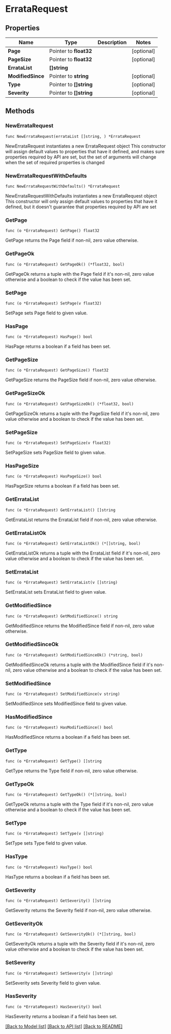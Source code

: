 # ErrataRequest

## Properties

Name | Type | Description | Notes
------------ | ------------- | ------------- | -------------
**Page** | Pointer to **float32** |  | [optional] 
**PageSize** | Pointer to **float32** |  | [optional] 
**ErrataList** | **[]string** |  | 
**ModifiedSince** | Pointer to **string** |  | [optional] 
**Type** | Pointer to **[]string** |  | [optional] 
**Severity** | Pointer to **[]string** |  | [optional] 

## Methods

### NewErrataRequest

`func NewErrataRequest(errataList []string, ) *ErrataRequest`

NewErrataRequest instantiates a new ErrataRequest object
This constructor will assign default values to properties that have it defined,
and makes sure properties required by API are set, but the set of arguments
will change when the set of required properties is changed

### NewErrataRequestWithDefaults

`func NewErrataRequestWithDefaults() *ErrataRequest`

NewErrataRequestWithDefaults instantiates a new ErrataRequest object
This constructor will only assign default values to properties that have it defined,
but it doesn't guarantee that properties required by API are set

### GetPage

`func (o *ErrataRequest) GetPage() float32`

GetPage returns the Page field if non-nil, zero value otherwise.

### GetPageOk

`func (o *ErrataRequest) GetPageOk() (*float32, bool)`

GetPageOk returns a tuple with the Page field if it's non-nil, zero value otherwise
and a boolean to check if the value has been set.

### SetPage

`func (o *ErrataRequest) SetPage(v float32)`

SetPage sets Page field to given value.

### HasPage

`func (o *ErrataRequest) HasPage() bool`

HasPage returns a boolean if a field has been set.

### GetPageSize

`func (o *ErrataRequest) GetPageSize() float32`

GetPageSize returns the PageSize field if non-nil, zero value otherwise.

### GetPageSizeOk

`func (o *ErrataRequest) GetPageSizeOk() (*float32, bool)`

GetPageSizeOk returns a tuple with the PageSize field if it's non-nil, zero value otherwise
and a boolean to check if the value has been set.

### SetPageSize

`func (o *ErrataRequest) SetPageSize(v float32)`

SetPageSize sets PageSize field to given value.

### HasPageSize

`func (o *ErrataRequest) HasPageSize() bool`

HasPageSize returns a boolean if a field has been set.

### GetErrataList

`func (o *ErrataRequest) GetErrataList() []string`

GetErrataList returns the ErrataList field if non-nil, zero value otherwise.

### GetErrataListOk

`func (o *ErrataRequest) GetErrataListOk() (*[]string, bool)`

GetErrataListOk returns a tuple with the ErrataList field if it's non-nil, zero value otherwise
and a boolean to check if the value has been set.

### SetErrataList

`func (o *ErrataRequest) SetErrataList(v []string)`

SetErrataList sets ErrataList field to given value.


### GetModifiedSince

`func (o *ErrataRequest) GetModifiedSince() string`

GetModifiedSince returns the ModifiedSince field if non-nil, zero value otherwise.

### GetModifiedSinceOk

`func (o *ErrataRequest) GetModifiedSinceOk() (*string, bool)`

GetModifiedSinceOk returns a tuple with the ModifiedSince field if it's non-nil, zero value otherwise
and a boolean to check if the value has been set.

### SetModifiedSince

`func (o *ErrataRequest) SetModifiedSince(v string)`

SetModifiedSince sets ModifiedSince field to given value.

### HasModifiedSince

`func (o *ErrataRequest) HasModifiedSince() bool`

HasModifiedSince returns a boolean if a field has been set.

### GetType

`func (o *ErrataRequest) GetType() []string`

GetType returns the Type field if non-nil, zero value otherwise.

### GetTypeOk

`func (o *ErrataRequest) GetTypeOk() (*[]string, bool)`

GetTypeOk returns a tuple with the Type field if it's non-nil, zero value otherwise
and a boolean to check if the value has been set.

### SetType

`func (o *ErrataRequest) SetType(v []string)`

SetType sets Type field to given value.

### HasType

`func (o *ErrataRequest) HasType() bool`

HasType returns a boolean if a field has been set.

### GetSeverity

`func (o *ErrataRequest) GetSeverity() []string`

GetSeverity returns the Severity field if non-nil, zero value otherwise.

### GetSeverityOk

`func (o *ErrataRequest) GetSeverityOk() (*[]string, bool)`

GetSeverityOk returns a tuple with the Severity field if it's non-nil, zero value otherwise
and a boolean to check if the value has been set.

### SetSeverity

`func (o *ErrataRequest) SetSeverity(v []string)`

SetSeverity sets Severity field to given value.

### HasSeverity

`func (o *ErrataRequest) HasSeverity() bool`

HasSeverity returns a boolean if a field has been set.


[[Back to Model list]](../README.md#documentation-for-models) [[Back to API list]](../README.md#documentation-for-api-endpoints) [[Back to README]](../README.md)


